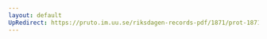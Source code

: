 ```yaml
---
layout: default
UpRedirect: https://pruto.im.uu.se/riksdagen-records-pdf/1871/prot-1871--fk--401.pdf
---
```

